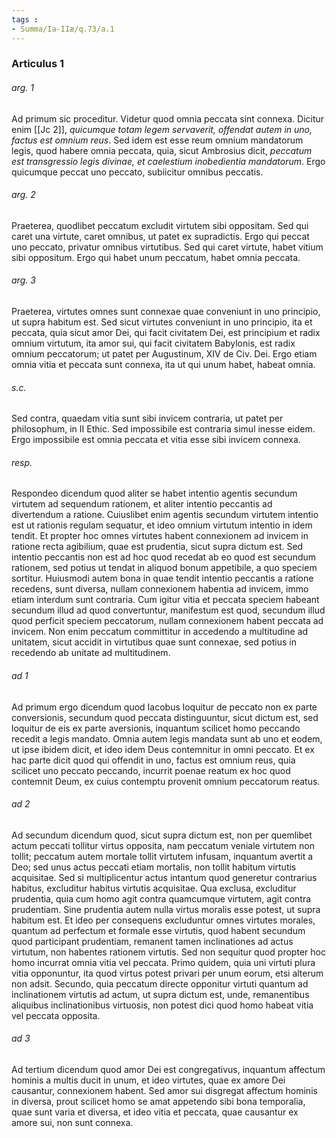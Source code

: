 ```yaml
---
tags : 
- Summa/Ia-IIæ/q.73/a.1
---
```


### Articulus 1

###### arg. 1
Ad primum sic proceditur. Videtur quod omnia peccata sint connexa. Dicitur enim [[Jc 2]], *quicumque totam legem servaverit, offendat autem in uno, factus est omnium reus*. Sed idem est esse reum omnium mandatorum legis, quod habere omnia peccata, quia, sicut Ambrosius dicit, *peccatum est transgressio legis divinae, et caelestium inobedientia mandatorum*. Ergo quicumque peccat uno peccato, subiicitur omnibus peccatis.

###### arg. 2
Praeterea, quodlibet peccatum excludit virtutem sibi oppositam. Sed qui caret una virtute, caret omnibus, ut patet ex supradictis. Ergo qui peccat uno peccato, privatur omnibus virtutibus. Sed qui caret virtute, habet vitium sibi oppositum. Ergo qui habet unum peccatum, habet omnia peccata.

###### arg. 3
Praeterea, virtutes omnes sunt connexae quae conveniunt in uno principio, ut supra habitum est. Sed sicut virtutes conveniunt in uno principio, ita et peccata, quia sicut amor Dei, qui facit civitatem Dei, est principium et radix omnium virtutum, ita amor sui, qui facit civitatem Babylonis, est radix omnium peccatorum; ut patet per Augustinum, XIV de Civ. Dei. Ergo etiam omnia vitia et peccata sunt connexa, ita ut qui unum habet, habeat omnia.

###### s.c.
Sed contra, quaedam vitia sunt sibi invicem contraria, ut patet per philosophum, in II Ethic. Sed impossibile est contraria simul inesse eidem. Ergo impossibile est omnia peccata et vitia esse sibi invicem connexa.

###### resp.
Respondeo dicendum quod aliter se habet intentio agentis secundum virtutem ad sequendum rationem, et aliter intentio peccantis ad divertendum a ratione. Cuiuslibet enim agentis secundum virtutem intentio est ut rationis regulam sequatur, et ideo omnium virtutum intentio in idem tendit. Et propter hoc omnes virtutes habent connexionem ad invicem in ratione recta agibilium, quae est prudentia, sicut supra dictum est. Sed intentio peccantis non est ad hoc quod recedat ab eo quod est secundum rationem, sed potius ut tendat in aliquod bonum appetibile, a quo speciem sortitur. Huiusmodi autem bona in quae tendit intentio peccantis a ratione recedens, sunt diversa, nullam connexionem habentia ad invicem, immo etiam interdum sunt contraria. Cum igitur vitia et peccata speciem habeant secundum illud ad quod convertuntur, manifestum est quod, secundum illud quod perficit speciem peccatorum, nullam connexionem habent peccata ad invicem. Non enim peccatum committitur in accedendo a multitudine ad unitatem, sicut accidit in virtutibus quae sunt connexae, sed potius in recedendo ab unitate ad multitudinem.

###### ad 1
Ad primum ergo dicendum quod Iacobus loquitur de peccato non ex parte conversionis, secundum quod peccata distinguuntur, sicut dictum est, sed loquitur de eis ex parte aversionis, inquantum scilicet homo peccando recedit a legis mandato. Omnia autem legis mandata sunt ab uno et eodem, ut ipse ibidem dicit, et ideo idem Deus contemnitur in omni peccato. Et ex hac parte dicit quod qui offendit in uno, factus est omnium reus, quia scilicet uno peccato peccando, incurrit poenae reatum ex hoc quod contemnit Deum, ex cuius contemptu provenit omnium peccatorum reatus.

###### ad 2
Ad secundum dicendum quod, sicut supra dictum est, non per quemlibet actum peccati tollitur virtus opposita, nam peccatum veniale virtutem non tollit; peccatum autem mortale tollit virtutem infusam, inquantum avertit a Deo; sed unus actus peccati etiam mortalis, non tollit habitum virtutis acquisitae. Sed si multiplicentur actus intantum quod generetur contrarius habitus, excluditur habitus virtutis acquisitae. Qua exclusa, excluditur prudentia, quia cum homo agit contra quamcumque virtutem, agit contra prudentiam. Sine prudentia autem nulla virtus moralis esse potest, ut supra habitum est. Et ideo per consequens excluduntur omnes virtutes morales, quantum ad perfectum et formale esse virtutis, quod habent secundum quod participant prudentiam, remanent tamen inclinationes ad actus virtutum, non habentes rationem virtutis. Sed non sequitur quod propter hoc homo incurrat omnia vitia vel peccata. Primo quidem, quia uni virtuti plura vitia opponuntur, ita quod virtus potest privari per unum eorum, etsi alterum non adsit. Secundo, quia peccatum directe opponitur virtuti quantum ad inclinationem virtutis ad actum, ut supra dictum est, unde, remanentibus aliquibus inclinationibus virtuosis, non potest dici quod homo habeat vitia vel peccata opposita.

###### ad 3
Ad tertium dicendum quod amor Dei est congregativus, inquantum affectum hominis a multis ducit in unum, et ideo virtutes, quae ex amore Dei causantur, connexionem habent. Sed amor sui disgregat affectum hominis in diversa, prout scilicet homo se amat appetendo sibi bona temporalia, quae sunt varia et diversa, et ideo vitia et peccata, quae causantur ex amore sui, non sunt connexa.

